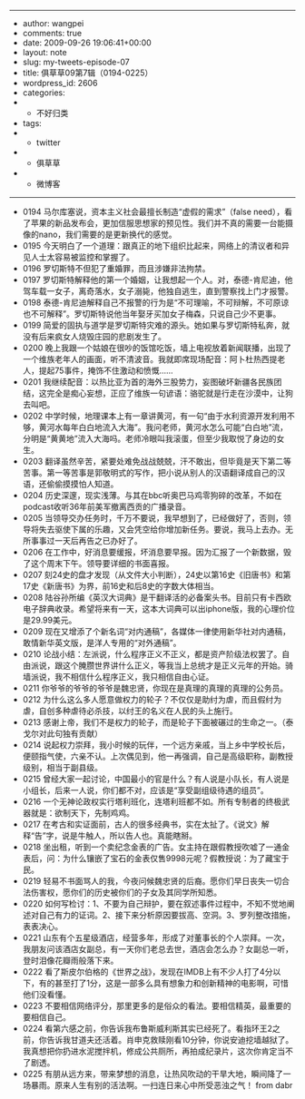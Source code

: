 - ---
- author: wangpei
- comments: true
- date: 2009-09-26 19:06:41+00:00
- layout: note
- slug: my-tweets-episode-07
- title: 俱草草09第7辑（0194-0225）
- wordpress_id: 2606
- categories:
- - 不好归类
- tags:
- - twitter
- - 俱草草
- - 微博客
- ---
- 0194 马尔库塞说，资本主义社会最擅长制造“虚假的需求”（false need），看了苹果的新品发布会，更加信服思想家的预见性。我们并不真的需要一台能摄像的nano，我们需要的是更新换代的感觉。
- 0195 今天明白了一个道理：跟真正的地下组织比起来，网络上的清议者和异见人士太容易被监控和掌握了。
- 0196 罗切斯特不但犯了重婚罪，而且涉嫌非法拘禁。
- 0197 罗切斯特解释他的第一个婚姻，让我想起一个人。对，泰德-肯尼迪，他驾车载一女子，离奇落水，女子溺毙，他独自逃生，直到警察找上门才报警。
- 0198 泰德-肯尼迪解释自己不报警的行为是“不可理喻，不可辩解，不可原谅也不可解释”。罗切斯特说他当年娶牙买加女子梅森，只说自己少不更事。
- 0199 简爱的固执与道学是罗切斯特灾难的源头。她如果与罗切斯特私奔，就没有后来疯女人烧毁庄园的悲剧发生了。
- 0200 晚上我跟一个姑娘在很吵的饭馆吃饭，墙上电视放着新闻联播，出现了一个维族老年人的画面，听不清波音。我就即席现场配音：阿卜杜热西提老人，提起75事件，掩饰不住激动和愤慨……
- 0201 我继续配音：以热比亚为首的海外三股势力，妄图破坏新疆各民族团结，这完全是痴心妄想，正应了维族一句谚语：骆驼就是行走在沙漠中，让狗去叫吧。
- 0202 中学时候，地理课本上有一章讲黄河，有一句“由于水利资源开发利用不够，黄河水每年白白地流入大海”。我问老师，黄河水怎么可能“白白地”流，分明是“黄黄地”流入大海吗。老师冷眼叫我滚蛋，但至少我取悦了身边的女生。
- 0203 翻译虽然辛苦，紧要处难免战战兢兢，汗不敢出，但毕竟是天下第二等苦事。第一等苦事是郭敬明式的写作，把小说从别人的汉语翻译成自己的汉语，还偷偷摸摸怕人知道。
- 0204 历史深邃，现实浅薄。与其在bbc听奥巴马鸡零狗碎的改革，不如在podcast收听36年前美军撤离西贡的广播录音。
- 0205 当领导交办任务时，千万不要说，我早想到了，已经做好了，否则，领导将失去驱使下属的乐趣，又会凭空给你增加新任务。要说，我马上去办。无所事事过一天后再告之已办好了。
- 0206 在工作中，好消息要缓报，坏消息要早报。因为汇报了一个新数据，毁了这个周末下午。领导要详细的书面喜报。
- 0207 刻24史的盘才发现（从文件大小判断），24史以第16史《旧唐书》和第17史《新唐书》为界，前16史和后8史的字数大体相当。
- 0208 陆谷孙所编《英汉大词典》是干翻译活的必备案头书。目前只有卡西欧电子辞典收录。希望将来有一天，这本大词典可以出iphone版，我的心理价位是29.99美元。
- 0209 现在又增添了个新名词“对内通稿”，各媒体一律使用新华社对内通稿，敢情新华英文版，是洋人专用的“对外通稿”。
- 0210 论战小结：左派说，什么程序正义不正义，都是资产阶级法权罢了。自由派说，跟这个腌臜世界讲什么正义，等我当上总统才是正义元年的开始。骑墙派说，我不相信什么程序正义，我只相信自由心证。
- 0211 你爷爷的爷爷的爷爷是魏忠贤，你现在是真理的真理的真理的公务员。
- 0212 为什么这么多人愿意做权力的轮子？不仅仅是助纣为虐，而且假纣为虐，自创多种虐待必杀技，以纣王的名义在人民的头上施行。
- 0213 感谢上帝，我们不是权力的轮子，而是轮子下面被碾过的生命之一。（泰戈尔对此句独有贡献）
- 0214 说起权力崇拜，我小时候的玩伴，一个远方亲戚，当上乡中学校长后，便颐指气使，六亲不认。上次偶见到，他一再强调，自己是高级职称，副教授级别，相当于副县级。
- 0215 曾经大家一起讨论，中国最小的官是什么？有人说是小队长，有人说是小组长，后来一人说，你们都不对，应该是“享受副组级待遇的组员”。
- 0216 一个无神论政权实行塔利班化，连塔利班都不如。所有专制者的终极武器就是：欲制天下，先制鸡鸡。
- 0217 在考古和实证面前，古人的很多经典书，实在太扯了。《说文》解释“告”字，说是牛触人，所以告人也。真能瞎掰。
- 0218 坐出租，听到一个卖纪念金表的广告。女主持在跟假教授吹嘘了一通金表后，问：为什么镶嵌了宝石的金表仅售9998元呢？假教授说：为了藏宝于民。
- 0219 轻易不书面骂人的我，今夜问候魏忠贤的后裔。愿你们早日丧失一切合法伤害权，愿你们的历史被你们的子女及其同学所知悉。
- 0220 如何写检讨：1、不要为自己辩护，要在叙述事件过程中，不知不觉地阐述对自己有力的证词。2、接下来分析原因要拔高、空洞。3、罗列整改措施，表表决心。
- 0221 山东有个五星级酒店，经营多年，形成了对董事长的个人崇拜。一次，我朋友问该酒店女副总，有一天你们老总去世，酒店会怎么办？女副总一听，登时泪像花瓣雨般落下来。
- 0222 看了斯皮尔伯格的《世界之战》，发现在IMDB上有不少人打了4分以下，有的甚至打了1分，这是一部多么具有想象力和创新精神的电影啊，可惜他们没看懂。
- 0223 不要相信网络评分，那里更多的是俗众的看法。要相信精英，最重要的要相信自己。
- 0224 看第六感之前，你告诉我布鲁斯威利斯其实已经死了。看指环王2之前，你告诉我甘道夫还活着。肖申克救赎刚看10分钟，你说安迪挖墙越狱了。我真想把你扔进水泥搅拌机，修成公共厕所，再拍成纪录片，这次你肯定当不了剧透。
- 0225 有朋从远方来，带来梦想的消息，让热风吹动的干旱大地，瞬间降了一场暴雨。原来人生有别的活法啊。一扫连日来心中所受恶浊之气！ from dabr
